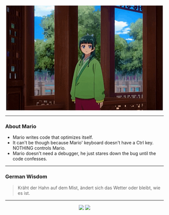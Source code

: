 <p align="center">
  <img src="assets/maomao.gif" />
</p>

---

### About Mario
- Mario writes code that optimizes itself.
- It can't be though because Mario' keyboard doesn't have a Ctrl key.  NOTHING controls Mario.
- Mario doesn't need a debugger, he just stares down the bug until the code confesses.

---

### German Wisdom
> Kräht der Hahn auf dem Mist, ändert sich das Wetter oder bleibt, wie es ist.

---

<p align="center">
  <a>
    <img height="180em" src="https://github-readme-stats-eight-theta.vercel.app/api?username=Torfkopp&show_icons=true&theme=dark&include_all_commits=true&count_private=true"/>
  </a>
  <a href="https://github.com/Torfkopp?tab=repositories">
    <img height="180em" src="https://github-readme-stats-eight-theta.vercel.app/api/top-langs/?username=torfkopp&layout=compact&theme=dark&langs_count=8&hide=java"/>
  </a>
</p>
